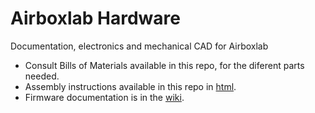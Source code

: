 # Airboxlab Hardware
Documentation, electronics and mechanical CAD for Airboxlab

* Consult Bills of Materials available in this repo, for the diferent parts needed.
* Assembly instructions available in this repo in [html](https://cdn.rawgit.com/airboxlab/Hardware/master/Assembly_Instructions/assembly_instructions.html).
* Firmware documentation is in the [wiki](https://github.com/airboxlab/Firmware/wiki).